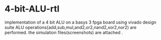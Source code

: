 # 4-bit-ALU-rtl
implementation of a 4 bit ALU on a basys 3 fpga board using vivado design suite
ALU operations{add,sub,mul,and2,or2,nand2,xor2,nor2) are performed.
the simulation files(screenshots) are attached .

